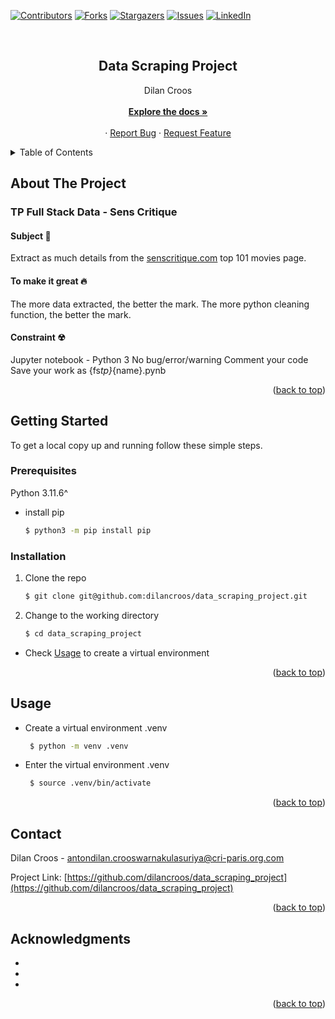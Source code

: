 [![Contributors][contributors-shield]][contributors-url]
[![Forks][forks-shield]][forks-url]
[![Stargazers][stars-shield]][stars-url]
[![Issues][issues-shield]][issues-url]
[![LinkedIn][linkedin-shield]][linkedin-url1]

<!-- PROJECT LOGO -->
<br />
<div align="center">
  <h2 align="center">Data Scraping Project</h2>

  <p align="center">
    Dilan Croos<br>
    <br />
    <a href="https://github.com/dilancroos/data_scraping_project"><strong>Explore the docs »</strong></a>
    <br />
    <br />
    ·
    <a href="https://github.com/dilancroos/data_scraping_project/issues">Report Bug</a>
    ·
    <a href="https://github.com/dilancroos/data_scraping_project/issues">Request Feature</a>
  </p>
</div>

<!-- TABLE OF CONTENTS -->
<details>
  <summary>Table of Contents</summary>
  <ol>
    <li>
      <a href="#about-the-project">About The Project</a>
    </li>
    <li>
      <a href="#getting-started">Getting Started</a>
      <ul>
        <li><a href="#prerequisites">Prerequisites</a></li>
        <li><a href="#installation">Installation</a></li>
      </ul>
    </li>
    <li><a href="#usage">Usage</a></li>
    <li><a href="#contact">Contact</a></li>
    <li><a href="#acknowledgments">Acknowledgments</a></li>
  </ol>
</details>

<!-- ABOUT THE PROJECT -->

## About The Project

### TP Full Stack Data - Sens Critique

#### Subject 📁

Extract as much details from the [senscritique.com](https://www.senscritique.com) top 101 movies page.

#### To make it great 🔥

The more data extracted, the better the mark.
The more python cleaning function, the better the mark.

#### Constraint ☢

Jupyter notebook - Python 3
No bug/error/warning
Comment your code
Save your work as {fs*tp}*{name}.pynb

<p align="right">(<a href="#readme-top">back to top</a>)</p>

<!-- GETTING STARTED -->

## Getting Started

To get a local copy up and running follow these simple steps.

### Prerequisites

Python 3.11.6^

- install pip

  ```sh
  $ python3 -m pip install pip
  ```

### Installation

1. Clone the repo

   ```sh
   $ git clone git@github.com:dilancroos/data_scraping_project.git
   ```

2. Change to the working directory

   ```sh
   $ cd data_scraping_project
   ```

- Check <a href="#usage">Usage</a> to create a virtual environment

<p align="right">(<a href="#readme-top">back to top</a>)</p>

<!-- USAGE EXAMPLES -->

## Usage

- Create a virtual environment .venv

  ```sh
   $ python -m venv .venv
  ```

- Enter the virtual environment .venv

  ```sh
   $ source .venv/bin/activate
  ```

<p align="right">(<a href="#readme-top">back to top</a>)</p>

<!-- CONTACT -->

## Contact

Dilan Croos - antondilan.crooswarnakulasuriya@cri-paris.org.com

Project Link: [https://github.com/dilancroos/data_scraping_project](https://github.com/dilancroos/data_scraping_project)

<p align="right">(<a href="#readme-top">back to top</a>)</p>

<!-- ACKNOWLEDGMENTS -->

## Acknowledgments

- []()
- []()
- []()

<p align="right">(<a href="#readme-top">back to top</a>)</p>

<!-- MARKDOWN LINKS & IMAGES -->
<!-- https://www.markdownguide.org/basic-syntax/#reference-style-links -->

[contributors-shield]: https://img.shields.io/github/contributors/dilancroos/data_scraping_project.svg?style=for-the-badge
[contributors-url]: https://github.com/dilancroos/data_scraping_project/graphs/contributors
[forks-shield]: https://img.shields.io/github/forks/dilancroos/data_scraping_project.svg?style=for-the-badge
[forks-url]: https://github.com/dilancroos/data_scraping_project/network/members
[stars-shield]: https://img.shields.io/github/stars/dilancroos/data_scraping_project.svg?style=for-the-badge
[stars-url]: https://github.com/dilancroos/data_scraping_project/stargazers
[issues-shield]: https://img.shields.io/github/issues/dilancroos/data_scraping_project.svg?style=for-the-badge
[issues-url]: https://github.com/dilancroos/data_scraping_project/issues
[license-shield]: https://img.shields.io/github/license/dilancroos/data_scraping_project.svg?style=for-the-badge
[license-url]: https://github.com/dilancroos/data_scraping_project/blob/master/LICENSE.txt
[linkedin-shield]: https://img.shields.io/badge/-LinkedIn-black.svg?style=for-the-badge&logo=linkedin&colorB=555
[linkedin-url1]: https://linkedin.com/in/antondilancrooswarnakulasuriya
[product-screenshot]: images/screenshot.png
[Next.js]: https://img.shields.io/badge/next.js-000000?style=for-the-badge&logo=nextdotjs&logoColor=white
[Next-url]: https://nextjs.org/
[React.js]: https://img.shields.io/badge/React-20232A?style=for-the-badge&logo=react&logoColor=61DAFB
[React-url]: https://reactjs.org/
[Vue.js]: https://img.shields.io/badge/Vue.js-35495E?style=for-the-badge&logo=vuedotjs&logoColor=4FC08D
[Vue-url]: https://vuejs.org/
[Angular.io]: https://img.shields.io/badge/Angular-DD0031?style=for-the-badge&logo=angular&logoColor=white
[Angular-url]: https://angular.io/
[Svelte.dev]: https://img.shields.io/badge/Svelte-4A4A55?style=for-the-badge&logo=svelte&logoColor=FF3E00
[Svelte-url]: https://svelte.dev/
[Laravel.com]: https://img.shields.io/badge/Laravel-FF2D20?style=for-the-badge&logo=laravel&logoColor=white
[Laravel-url]: https://laravel.com
[Bootstrap.com]: https://img.shields.io/badge/Bootstrap-563D7C?style=for-the-badge&logo=bootstrap&logoColor=white
[Bootstrap-url]: https://getbootstrap.com
[JQuery.com]: https://img.shields.io/badge/jQuery-0769AD?style=for-the-badge&logo=jquery&logoColor=white
[JQuery-url]: https://jquery.com
